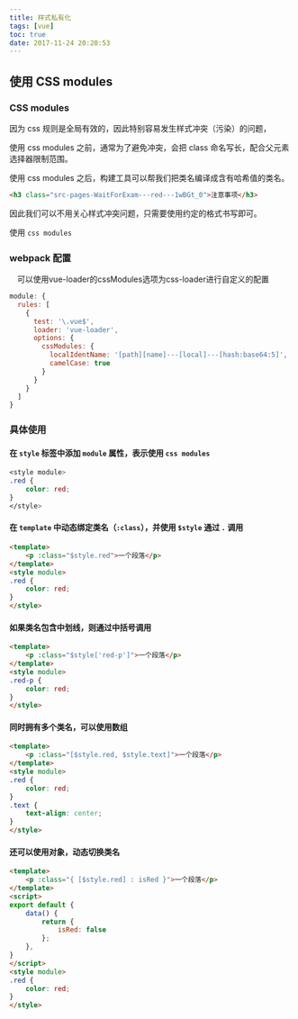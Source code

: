 ```yaml
---
title: 样式私有化
tags: [vue]
toc: true
date: 2017-11-24 20:20:53
---
```


## 使用 CSS modules

### CSS modules

因为 css 规则是全局有效的，因此特别容易发生样式冲突（污染）的问题，

使用 css modules 之前，通常为了避免冲突，会把 class 命名写长，配合父元素选择器限制范围。

使用 css modules 之后，构建工具可以帮我们把类名编译成含有哈希值的类名。

```html
<h3 class="src-pages-WaitForExam---red---1wBGt_0">注意事项</h3>
```

因此我们可以不用关心样式冲突问题，只需要使用约定的格式书写即可。

使用 `css modules` 

### webpack 配置

　可以使用vue-loader的cssModules选项为css-loader进行自定义的配置


```js
module: {
  rules: [
    {
      test: '\.vue$',
      loader: 'vue-loader',
      options: {
        cssModules: {
          localIdentName: '[path][name]---[local]---[hash:base64:5]',
          camelCase: true
        }
      }
    }
  ]
}
```

### 具体使用

#### 在 `style` 标签中添加 `module` 属性，表示使用 `css modules`

```css
<style module>
.red {
    color: red;
}
</style>
```

#### 在 `template` 中动态绑定类名（`:class`），并使用 `$style` 通过 `.` 调用

```html
<template>
    <p :class="$style.red">一个段落</p>
</template>
<style module>
.red {
    color: red;
}
</style>
```

#### 如果类名包含中划线，则通过中括号调用

```html
<template>
    <p :class="$style['red-p']">一个段落</p>
</template>
<style module>
.red-p {
    color: red;
}
</style>
```

#### 同时拥有多个类名，可以使用数组

```html
<template>
    <p :class="[$style.red, $style.text]">一个段落</p>
</template>
<style module>
.red {
    color: red;
}
.text {
    text-align: center;
}
</style>
```

#### 还可以使用对象，动态切换类名

```html
<template>
    <p :class="{ [$style.red] : isRed }">一个段落</p>
</template>
<script>
export default {
    data() {
        return {
            isRed: false
        };
    },
}
</script>
<style module>
.red {
    color: red;
}
</style>
```